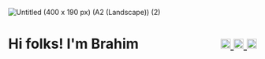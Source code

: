 ![Untitled (400 x 190 px) (A2 (Landscape)) (2)](https://github.com/user-attachments/assets/87da3ca9-61e2-41cc-9755-de56d72c43d9)

<h1 style="display:flex; align-items:center; justify-content:space-between;">
  <span>Hi folks! I'm Brahim </span>
  <span>
    <a href="mailto:brahim.mefgouda@ku.ac.ae">
      <img height="20" src="https://raw.githubusercontent.com/iansmathew/iansmathew/master/assets/icon_email.png">
    </a>
    <a href="https://www.linkedin.com/in/brahimmefgouda/">
      <img height="20" src="https://raw.githubusercontent.com/iansmathew/iansmathew/master/assets/icon_linkedin.png">
    </a>
    <a href="https://x.com/BrahimMefgouda">
      <img height="20" src="https://raw.githubusercontent.com/iansmathew/iansmathew/master/assets/icon_twitter.png">
    </a>
  </span>
</h1>

